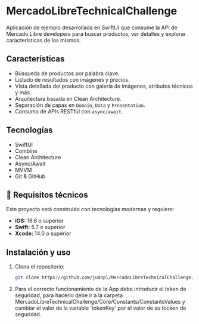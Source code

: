 # MercadoLibreTechnicalChallenge

Aplicación de ejemplo desarrollada en SwiftUI que consume la API de Mercado Libre developers para buscar productos, ver detalles y explorar características de los mismos.

## Características

- Búsqueda de productos por palabra clave.
- Listado de resultados con imágenes y precios.
- Vista detallada del producto con galería de imágenes, atributos técnicos y más.
- Arquitectura basada en Clean Architecture.
- Separación de capas en `Domain`, `Data` y `Presentation`.
- Consumo de APIs RESTful con `async/await`.

## Tecnologías

- SwiftUI
- Combine
- Clean Architecture
- Async/Await
- MVVM
- Git & GitHub

## 🔧 Requisitos técnicos

Este proyecto está construido con tecnologías modernas y requiere:

- **iOS:** 16.6 o superior
- **Swift:** 5.7 o superior
- **Xcode:** 14.0 o superior


## Instalación y uso

1. Clona el repositorio:
   ```bash
   git clone https://github.com/juanpl/MercadoLibreTechnicalChallenge.git

2. Para el correcto funcionamiento de la App debe introducir el token de seguridad, para hacerlo debe ir a la carpeta MercadoLibreTechnicalChallenge/Core/Constants/ConstantsValues y cambiar el valor de la variable 'tokenKey' por el valor de su tocken de seguridad.
